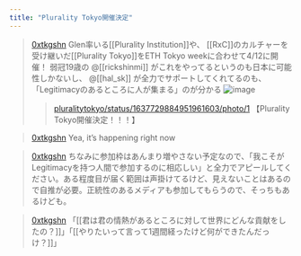 ```yaml
---
title: "Plurality Tokyo開催決定"
---
```


> [0xtkgshn](https://twitter.com/0xtkgshn/status/1637729884951961603/photo/1) Glen率いる[[Plurality Institution]]や、 [[RxC]]のカルチャーを受け継いだ[[Plurality Tokyo]]をETH Tokyo weekに合わせて4/12に開催！
>  弱冠19歳の @[[rickshinmi]] がこれをやってるというのも日本に可能性しかないし、 @[[hal_sk]] が全力でサポートしてくれてるのも、「Legitimacyのあるところに人が集まる」のが分かる
>  ![image](https://pbs.twimg.com/media/FrpiSe9acAEBAAA?format=jpg&name=medium#.png)
>  >[pluralitytokyo/status/1637729884951961603/photo/1](https://twitter.com/pluralitytokyo/status/1637729884951961603/photo/1/status/1637729884951961603/photo/1) 【Plurality Tokyo開催決定！！！】

> [0xtkgshn](https://twitter.com/0xtkgshn/status/1637738606184869890) Yea, it’s happening right now

> [0xtkgshn](https://twitter.com/0xtkgshn/status/1637739023975297024) ちなみに参加枠はあんまり増やさない予定なので、「我こそがLegitimacyを持つ人間で参加するのに相応しい」と全力でアピールしてください。ある程度目が届く範囲は声掛けてるけど、見えないことはあるので自推が必要。正統性のあるメディアも参加してもらうので、そっちもあるけども。

> [0xtkgshn](https://twitter.com/0xtkgshn/status/1640650116020453377) 「[[君は君の情熱があるところに対して世界にどんな貢献をしたの？]]」「[[やりたいって言って1週間経ったけど何ができたんだっけ？]]」
